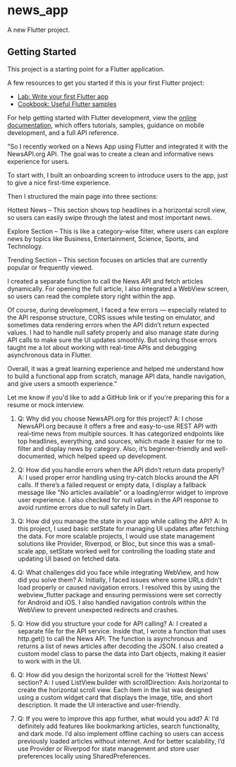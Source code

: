 # news_app

A new Flutter project.

## Getting Started

This project is a starting point for a Flutter application.

A few resources to get you started if this is your first Flutter project:

- [Lab: Write your first Flutter app](https://docs.flutter.dev/get-started/codelab)
- [Cookbook: Useful Flutter samples](https://docs.flutter.dev/cookbook)

For help getting started with Flutter development, view the
[online documentation](https://docs.flutter.dev/), which offers tutorials,
samples, guidance on mobile development, and a full API reference.




"So I recently worked on a News App using Flutter and integrated it with the NewsAPI.org API. The goal was to create a clean and informative news experience for users.

To start with, I built an onboarding screen to introduce users to the app, just to give a nice first-time experience.

Then I structured the main page into three sections:

Hottest News – This section shows top headlines in a horizontal scroll view, so users can easily swipe through the latest and most important news.

Explore Section – This is like a category-wise filter, where users can explore news by topics like Business, Entertainment, Science, Sports, and Technology.

Trending Section – This section focuses on articles that are currently popular or frequently viewed.

I created a separate function to call the News API and fetch articles dynamically. For opening the full article, I also integrated a WebView screen, so users can read the complete story right within the app.

Of course, during development, I faced a few errors — especially related to the API response structure, CORS issues while testing on emulator, and sometimes data rendering errors when the API didn’t return expected values. I had to handle null safety properly and also manage state during API calls to make sure the UI updates smoothly. But solving those errors taught me a lot about working with real-time APIs and debugging asynchronous data in Flutter.

Overall, it was a great learning experience and helped me understand how to build a functional app from scratch, manage API data, handle navigation, and give users a smooth experience."

Let me know if you'd like to add a GitHub link or if you're preparing this for a resume or mock interview.



1. Q: Why did you choose NewsAPI.org for this project?
A:
I chose NewsAPI.org because it offers a free and easy-to-use REST API with real-time news from multiple sources. It has categorized endpoints like top headlines, everything, and sources, which made it easier for me to filter and display news by category. Also, it’s beginner-friendly and well-documented, which helped speed up development.

2. Q: How did you handle errors when the API didn’t return data properly?
A:
I used proper error handling using try-catch blocks around the API calls. If there’s a failed request or empty data, I display a fallback message like "No articles available" or a loading/error widget to improve user experience. I also checked for null values in the API response to avoid runtime errors due to null safety in Dart.

3. Q: How did you manage the state in your app while calling the API?
A:
In this project, I used basic setState for managing UI updates after fetching the data. For more scalable projects, I would use state management solutions like Provider, Riverpod, or Bloc, but since this was a small-scale app, setState worked well for controlling the loading state and updating UI based on fetched data.

4. Q: What challenges did you face while integrating WebView, and how did you solve them?
A:
Initially, I faced issues where some URLs didn’t load properly or caused navigation errors. I resolved this by using the webview_flutter package and ensuring permissions were set correctly for Android and iOS. I also handled navigation controls within the WebView to prevent unexpected redirects and crashes.

5. Q: How did you structure your code for API calling?
A:
I created a separate file for the API service. Inside that, I wrote a function that uses http.get() to call the News API. The function is asynchronous and returns a list of news articles after decoding the JSON. I also created a custom model class to parse the data into Dart objects, making it easier to work with in the UI.

6. Q: How did you design the horizontal scroll for the 'Hottest News' section?
A:
I used ListView.builder with scrollDirection: Axis.horizontal to create the horizontal scroll view. Each item in the list was designed using a custom widget card that displays the image, title, and short description. It made the UI interactive and user-friendly.

7. Q: If you were to improve this app further, what would you add?
A:
I’d definitely add features like bookmarking articles, search functionality, and dark mode. I’d also implement offline caching so users can access previously loaded articles without internet. And for better scalability, I’d use Provider or Riverpod for state management and store user preferences locally using SharedPreferences.






